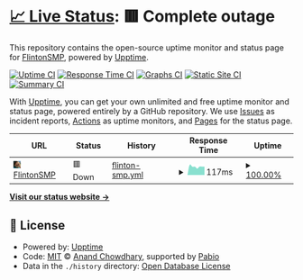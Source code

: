 # [📈 Live Status](https://status.flintonsmp.live): <!--live status--> **🟥 Complete outage**

This repository contains the open-source uptime monitor and status page for [FlintonSMP](https://github.com/FlintonSMP), powered by [Upptime](https://github.com/upptime/upptime).

[![Uptime CI](https://github.com/FlintonSMP/status/workflows/Uptime%20CI/badge.svg)](https://github.com/FlintonSMP/status/actions?query=workflow%3A%22Uptime+CI%22)
[![Response Time CI](https://github.com/FlintonSMP/status/workflows/Response%20Time%20CI/badge.svg)](https://github.com/FlintonSMP/status/actions?query=workflow%3A%22Response+Time+CI%22)
[![Graphs CI](https://github.com/FlintonSMP/status/workflows/Graphs%20CI/badge.svg)](https://github.com/FlintonSMP/status/actions?query=workflow%3A%22Graphs+CI%22)
[![Static Site CI](https://github.com/FlintonSMP/status/workflows/Static%20Site%20CI/badge.svg)](https://github.com/FlintonSMP/status/actions?query=workflow%3A%22Static+Site+CI%22)
[![Summary CI](https://github.com/FlintonSMP/status/workflows/Summary%20CI/badge.svg)](https://github.com/FlintonSMP/status/actions?query=workflow%3A%22Summary+CI%22)

With [Upptime](https://upptime.js.org), you can get your own unlimited and free uptime monitor and status page, powered entirely by a GitHub repository. We use [Issues](https://github.com/FlintonSMP/status/issues) as incident reports, [Actions](https://github.com/FlintonSMP/status/actions) as uptime monitors, and [Pages](https://github.com/FlintonSMP/status) for the status page.

<!--start: status pages-->
<!-- This summary is generated by Upptime (https://github.com/upptime/upptime) -->
<!-- Do not edit this manually, your changes will be overwritten -->
<!-- prettier-ignore -->
| URL | Status | History | Response Time | Uptime |
| --- | ------ | ------- | ------------- | ------ |
| <img alt="" src="https://github.com/FlintonSMP/status/raw/refs/heads/master/assets/flinton.webp" height="13"> [FlintonSMP](mc.flintonsmp.live) | 🟥 Down | [flinton-smp.yml](https://github.com/FlintonSMP/status/commits/HEAD/history/flinton-smp.yml) | <details><summary><img alt="Response time graph" src="./graphs/flinton-smp/response-time-week.png" height="20"> 117ms</summary><br><a href="https://status.flintonsmp.live/history/flinton-smp"><img alt="Response time 112" src="https://img.shields.io/endpoint?url=https%3A%2F%2Fraw.githubusercontent.com%2FFlintonSMP%2Fstatus%2FHEAD%2Fapi%2Fflinton-smp%2Fresponse-time.json"></a><br><a href="https://status.flintonsmp.live/history/flinton-smp"><img alt="24-hour response time 117" src="https://img.shields.io/endpoint?url=https%3A%2F%2Fraw.githubusercontent.com%2FFlintonSMP%2Fstatus%2FHEAD%2Fapi%2Fflinton-smp%2Fresponse-time-day.json"></a><br><a href="https://status.flintonsmp.live/history/flinton-smp"><img alt="7-day response time 117" src="https://img.shields.io/endpoint?url=https%3A%2F%2Fraw.githubusercontent.com%2FFlintonSMP%2Fstatus%2FHEAD%2Fapi%2Fflinton-smp%2Fresponse-time-week.json"></a><br><a href="https://status.flintonsmp.live/history/flinton-smp"><img alt="30-day response time 112" src="https://img.shields.io/endpoint?url=https%3A%2F%2Fraw.githubusercontent.com%2FFlintonSMP%2Fstatus%2FHEAD%2Fapi%2Fflinton-smp%2Fresponse-time-month.json"></a><br><a href="https://status.flintonsmp.live/history/flinton-smp"><img alt="1-year response time 112" src="https://img.shields.io/endpoint?url=https%3A%2F%2Fraw.githubusercontent.com%2FFlintonSMP%2Fstatus%2FHEAD%2Fapi%2Fflinton-smp%2Fresponse-time-year.json"></a></details> | <details><summary><a href="https://status.flintonsmp.live/history/flinton-smp">100.00%</a></summary><a href="https://status.flintonsmp.live/history/flinton-smp"><img alt="All-time uptime 100.00%" src="https://img.shields.io/endpoint?url=https%3A%2F%2Fraw.githubusercontent.com%2FFlintonSMP%2Fstatus%2FHEAD%2Fapi%2Fflinton-smp%2Fuptime.json"></a><br><a href="https://status.flintonsmp.live/history/flinton-smp"><img alt="24-hour uptime 100.00%" src="https://img.shields.io/endpoint?url=https%3A%2F%2Fraw.githubusercontent.com%2FFlintonSMP%2Fstatus%2FHEAD%2Fapi%2Fflinton-smp%2Fuptime-day.json"></a><br><a href="https://status.flintonsmp.live/history/flinton-smp"><img alt="7-day uptime 100.00%" src="https://img.shields.io/endpoint?url=https%3A%2F%2Fraw.githubusercontent.com%2FFlintonSMP%2Fstatus%2FHEAD%2Fapi%2Fflinton-smp%2Fuptime-week.json"></a><br><a href="https://status.flintonsmp.live/history/flinton-smp"><img alt="30-day uptime 100.00%" src="https://img.shields.io/endpoint?url=https%3A%2F%2Fraw.githubusercontent.com%2FFlintonSMP%2Fstatus%2FHEAD%2Fapi%2Fflinton-smp%2Fuptime-month.json"></a><br><a href="https://status.flintonsmp.live/history/flinton-smp"><img alt="1-year uptime 100.00%" src="https://img.shields.io/endpoint?url=https%3A%2F%2Fraw.githubusercontent.com%2FFlintonSMP%2Fstatus%2FHEAD%2Fapi%2Fflinton-smp%2Fuptime-year.json"></a></details>

<!--end: status pages-->

[**Visit our status website →**](https://status.flintonsmp.live)

## 📄 License

- Powered by: [Upptime](https://github.com/upptime/upptime)
- Code: [MIT](./LICENSE) © [Anand Chowdhary](https://anandchowdhary.com), supported by [Pabio](https://pabio.com)
- Data in the `./history` directory: [Open Database License](https://opendatacommons.org/licenses/odbl/1-0/)
